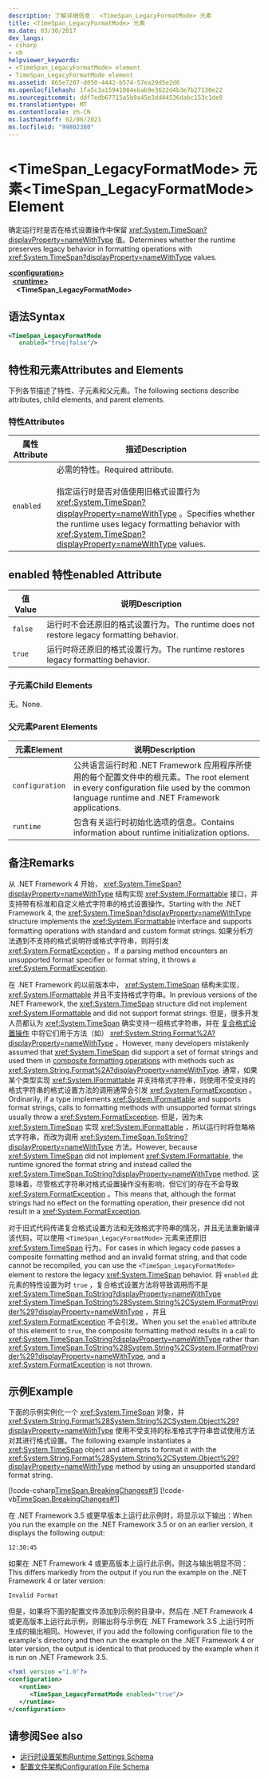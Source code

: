 ```yaml
---
description: 了解详细信息： <TimeSpan_LegacyFormatMode> 元素
title: <TimeSpan_LegacyFormatMode> 元素
ms.date: 03/30/2017
dev_langs:
- csharp
- vb
helpviewer_keywords:
- <TimeSpan_LegacyFormatMode> element
- TimeSpan_LegacyFormatMode element
ms.assetid: 865e7207-d050-4442-b574-57ea29d5e2d6
ms.openlocfilehash: 1fa5c3a15941004ebab9e3622d4b3e7b27130e22
ms.sourcegitcommit: ddf7edb67715a5b9a45e3dd44536dabc153c1de0
ms.translationtype: MT
ms.contentlocale: zh-CN
ms.lasthandoff: 02/06/2021
ms.locfileid: "99802380"
---
```

# <a name="timespan_legacyformatmode-element"></a><span data-ttu-id="1f567-103">\<TimeSpan_LegacyFormatMode> 元素</span><span class="sxs-lookup"><span data-stu-id="1f567-103">\<TimeSpan_LegacyFormatMode> Element</span></span>

<span data-ttu-id="1f567-104">确定运行时是否在格式设置操作中保留 <xref:System.TimeSpan?displayProperty=nameWithType> 值。</span><span class="sxs-lookup"><span data-stu-id="1f567-104">Determines whether the runtime preserves legacy behavior in formatting operations with <xref:System.TimeSpan?displayProperty=nameWithType> values.</span></span>

[**\<configuration>**](../configuration-element.md)\
&nbsp;&nbsp;[**\<runtime>**](runtime-element.md)\
&nbsp;&nbsp;&nbsp;&nbsp;**\<TimeSpan_LegacyFormatMode>**  

## <a name="syntax"></a><span data-ttu-id="1f567-105">语法</span><span class="sxs-lookup"><span data-stu-id="1f567-105">Syntax</span></span>

```xml
<TimeSpan_LegacyFormatMode
   enabled="true|false"/>
```

## <a name="attributes-and-elements"></a><span data-ttu-id="1f567-106">特性和元素</span><span class="sxs-lookup"><span data-stu-id="1f567-106">Attributes and Elements</span></span>

<span data-ttu-id="1f567-107">下列各节描述了特性、子元素和父元素。</span><span class="sxs-lookup"><span data-stu-id="1f567-107">The following sections describe attributes, child elements, and parent elements.</span></span>

### <a name="attributes"></a><span data-ttu-id="1f567-108">特性</span><span class="sxs-lookup"><span data-stu-id="1f567-108">Attributes</span></span>

|<span data-ttu-id="1f567-109">属性</span><span class="sxs-lookup"><span data-stu-id="1f567-109">Attribute</span></span>|<span data-ttu-id="1f567-110">描述</span><span class="sxs-lookup"><span data-stu-id="1f567-110">Description</span></span>|
|---------------|-----------------|
|`enabled`|<span data-ttu-id="1f567-111">必需的特性。</span><span class="sxs-lookup"><span data-stu-id="1f567-111">Required attribute.</span></span><br /><br /> <span data-ttu-id="1f567-112">指定运行时是否对值使用旧格式设置行为 <xref:System.TimeSpan?displayProperty=nameWithType> 。</span><span class="sxs-lookup"><span data-stu-id="1f567-112">Specifies whether the runtime uses legacy formatting behavior with <xref:System.TimeSpan?displayProperty=nameWithType> values.</span></span>|

## <a name="enabled-attribute"></a><span data-ttu-id="1f567-113">enabled 特性</span><span class="sxs-lookup"><span data-stu-id="1f567-113">enabled Attribute</span></span>

|<span data-ttu-id="1f567-114">值</span><span class="sxs-lookup"><span data-stu-id="1f567-114">Value</span></span>|<span data-ttu-id="1f567-115">说明</span><span class="sxs-lookup"><span data-stu-id="1f567-115">Description</span></span>|
|-----------|-----------------|
|`false`|<span data-ttu-id="1f567-116">运行时不会还原旧的格式设置行为。</span><span class="sxs-lookup"><span data-stu-id="1f567-116">The runtime does not restore legacy formatting behavior.</span></span>|
|`true`|<span data-ttu-id="1f567-117">运行时将还原旧的格式设置行为。</span><span class="sxs-lookup"><span data-stu-id="1f567-117">The runtime restores legacy formatting behavior.</span></span>|

### <a name="child-elements"></a><span data-ttu-id="1f567-118">子元素</span><span class="sxs-lookup"><span data-stu-id="1f567-118">Child Elements</span></span>

<span data-ttu-id="1f567-119">无。</span><span class="sxs-lookup"><span data-stu-id="1f567-119">None.</span></span>

### <a name="parent-elements"></a><span data-ttu-id="1f567-120">父元素</span><span class="sxs-lookup"><span data-stu-id="1f567-120">Parent Elements</span></span>

|<span data-ttu-id="1f567-121">元素</span><span class="sxs-lookup"><span data-stu-id="1f567-121">Element</span></span>|<span data-ttu-id="1f567-122">说明</span><span class="sxs-lookup"><span data-stu-id="1f567-122">Description</span></span>|
|-------------|-----------------|
|`configuration`|<span data-ttu-id="1f567-123">公共语言运行时和 .NET Framework 应用程序所使用的每个配置文件中的根元素。</span><span class="sxs-lookup"><span data-stu-id="1f567-123">The root element in every configuration file used by the common language runtime and .NET Framework applications.</span></span>|
|`runtime`|<span data-ttu-id="1f567-124">包含有关运行时初始化选项的信息。</span><span class="sxs-lookup"><span data-stu-id="1f567-124">Contains information about runtime initialization options.</span></span>|

## <a name="remarks"></a><span data-ttu-id="1f567-125">备注</span><span class="sxs-lookup"><span data-stu-id="1f567-125">Remarks</span></span>

<span data-ttu-id="1f567-126">从 .NET Framework 4 开始， <xref:System.TimeSpan?displayProperty=nameWithType> 结构实现 <xref:System.IFormattable> 接口，并支持带有标准和自定义格式字符串的格式设置操作。</span><span class="sxs-lookup"><span data-stu-id="1f567-126">Starting with the .NET Framework 4, the <xref:System.TimeSpan?displayProperty=nameWithType> structure implements the <xref:System.IFormattable> interface and supports formatting operations with standard and custom format strings.</span></span> <span data-ttu-id="1f567-127">如果分析方法遇到不支持的格式说明符或格式字符串，则将引发 <xref:System.FormatException> 。</span><span class="sxs-lookup"><span data-stu-id="1f567-127">If a parsing method encounters an unsupported format specifier or format string, it throws a <xref:System.FormatException>.</span></span>

<span data-ttu-id="1f567-128">在 .NET Framework 的以前版本中， <xref:System.TimeSpan> 结构未实现， <xref:System.IFormattable> 并且不支持格式字符串。</span><span class="sxs-lookup"><span data-stu-id="1f567-128">In previous versions of the .NET Framework, the <xref:System.TimeSpan> structure did not implement <xref:System.IFormattable> and did not support format strings.</span></span> <span data-ttu-id="1f567-129">但是，很多开发人员都认为 <xref:System.TimeSpan> 确实支持一组格式字符串，并在 [复合格式设置操作](../../../../standard/base-types/composite-formatting.md) 中将它们用于方法（如） <xref:System.String.Format%2A?displayProperty=nameWithType> 。</span><span class="sxs-lookup"><span data-stu-id="1f567-129">However, many developers mistakenly assumed that <xref:System.TimeSpan> did support a set of format strings and used them in [composite formatting operations](../../../../standard/base-types/composite-formatting.md) with methods such as <xref:System.String.Format%2A?displayProperty=nameWithType>.</span></span> <span data-ttu-id="1f567-130">通常，如果某个类型实现 <xref:System.IFormattable> 并支持格式字符串，则使用不受支持的格式字符串的格式设置方法的调用通常会引发 <xref:System.FormatException> 。</span><span class="sxs-lookup"><span data-stu-id="1f567-130">Ordinarily, if a type implements <xref:System.IFormattable> and supports format strings, calls to formatting methods with unsupported format strings usually throw a <xref:System.FormatException>.</span></span> <span data-ttu-id="1f567-131">但是，因为未 <xref:System.TimeSpan> 实现 <xref:System.IFormattable> ，所以运行时将忽略格式字符串，而改为调用 <xref:System.TimeSpan.ToString?displayProperty=nameWithType> 方法。</span><span class="sxs-lookup"><span data-stu-id="1f567-131">However, because <xref:System.TimeSpan> did not implement <xref:System.IFormattable>, the runtime ignored the format string and instead called the <xref:System.TimeSpan.ToString?displayProperty=nameWithType> method.</span></span> <span data-ttu-id="1f567-132">这意味着，尽管格式字符串对格式设置操作没有影响，但它们的存在不会导致 <xref:System.FormatException> 。</span><span class="sxs-lookup"><span data-stu-id="1f567-132">This means that, although the format strings had no effect on the formatting operation, their presence did not result in a <xref:System.FormatException>.</span></span>

<span data-ttu-id="1f567-133">对于旧式代码传递复合格式设置方法和无效格式字符串的情况，并且无法重新编译该代码，可以使用 `<TimeSpan_LegacyFormatMode>` 元素来还原旧 <xref:System.TimeSpan> 行为。</span><span class="sxs-lookup"><span data-stu-id="1f567-133">For cases in which legacy code passes a composite formatting method and an invalid format string, and that code cannot be recompiled, you can use the `<TimeSpan_LegacyFormatMode>` element to restore the legacy <xref:System.TimeSpan> behavior.</span></span> <span data-ttu-id="1f567-134">将 `enabled` 此元素的特性设置为时 `true` ，复合格式设置方法将导致调用而不是 <xref:System.TimeSpan.ToString?displayProperty=nameWithType> <xref:System.TimeSpan.ToString%28System.String%2CSystem.IFormatProvider%29?displayProperty=nameWithType> ，并且 <xref:System.FormatException> 不会引发。</span><span class="sxs-lookup"><span data-stu-id="1f567-134">When you set the `enabled` attribute of this element to `true`, the composite formatting method results in a call to <xref:System.TimeSpan.ToString?displayProperty=nameWithType> rather than <xref:System.TimeSpan.ToString%28System.String%2CSystem.IFormatProvider%29?displayProperty=nameWithType>, and a <xref:System.FormatException> is not thrown.</span></span>

## <a name="example"></a><span data-ttu-id="1f567-135">示例</span><span class="sxs-lookup"><span data-stu-id="1f567-135">Example</span></span>

<span data-ttu-id="1f567-136">下面的示例实例化一个 <xref:System.TimeSpan> 对象，并 <xref:System.String.Format%28System.String%2CSystem.Object%29?displayProperty=nameWithType> 使用不受支持的标准格式字符串尝试使用方法对其进行格式设置。</span><span class="sxs-lookup"><span data-stu-id="1f567-136">The following example instantiates a <xref:System.TimeSpan> object and attempts to format it with the <xref:System.String.Format%28System.String%2CSystem.Object%29?displayProperty=nameWithType> method by using an unsupported standard format string.</span></span>

[!code-csharp[TimeSpan.BreakingChanges#1](../../../../../samples/snippets/csharp/VS_Snippets_CLR/timespan.breakingchanges/cs/legacyformatmode1.cs#1)]
[!code-vb[TimeSpan.BreakingChanges#1](../../../../../samples/snippets/visualbasic/VS_Snippets_CLR/timespan.breakingchanges/vb/legacyformatmode1.vb#1)]

<span data-ttu-id="1f567-137">在 .NET Framework 3.5 或更早版本上运行此示例时，将显示以下输出：</span><span class="sxs-lookup"><span data-stu-id="1f567-137">When you run the example on the .NET Framework 3.5 or on an earlier version, it displays the following output:</span></span>

```console
12:30:45
```

<span data-ttu-id="1f567-138">如果在 .NET Framework 4 或更高版本上运行此示例，则这与输出明显不同：</span><span class="sxs-lookup"><span data-stu-id="1f567-138">This differs markedly from the output if you run the example on the .NET Framework 4 or later version:</span></span>

```console
Invalid Format
```

<span data-ttu-id="1f567-139">但是，如果将下面的配置文件添加到示例的目录中，然后在 .NET Framework 4 或更高版本上运行此示例，则输出将与示例在 .NET Framework 3.5 上运行时所生成的输出相同。</span><span class="sxs-lookup"><span data-stu-id="1f567-139">However, if you add the following configuration file to the example's directory and then run the example on the .NET Framework 4 or later version, the output is identical to that produced by the example when it is run on .NET Framework 3.5.</span></span>

```xml
<?xml version ="1.0"?>
<configuration>
   <runtime>
      <TimeSpan_LegacyFormatMode enabled="true"/>
   </runtime>
</configuration>
```

## <a name="see-also"></a><span data-ttu-id="1f567-140">请参阅</span><span class="sxs-lookup"><span data-stu-id="1f567-140">See also</span></span>

- [<span data-ttu-id="1f567-141">运行时设置架构</span><span class="sxs-lookup"><span data-stu-id="1f567-141">Runtime Settings Schema</span></span>](index.md)
- [<span data-ttu-id="1f567-142">配置文件架构</span><span class="sxs-lookup"><span data-stu-id="1f567-142">Configuration File Schema</span></span>](../index.md)
